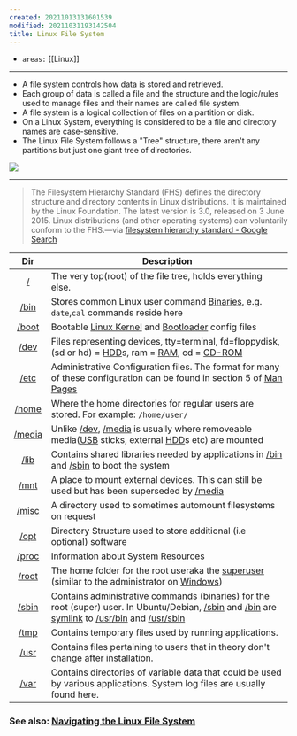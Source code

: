 ```yaml
---
created: 20211013131601539
modified: 20211031193142504
title: Linux File System
---
```


- `areas:` [[Linux]]

---

- A file system controls how data is stored and retrieved.
- Each group of data is called a file and the structure and the logic/rules used to manage files and their names are called file system.
- A file system is a logical collection of files on a partition or disk.
- On a Linux System, everything is considered to be a file and directory names are case-sensitive.
- The Linux File System follows a "Tree" structure, there aren't any partitions but just one giant tree of directories.

![](https://raw.githubusercontent.com/zubayrrr/twiki/main/bin/image.3ctr3rpzyao.png)

---

> The Filesystem Hierarchy Standard (FHS) defines the directory structure and directory contents in Linux distributions. It is maintained by the Linux Foundation. The latest version is 3.0, released on 3 June 2015. Linux distributions (and other operating systems) can voluntarily conform to the FHS.—via [filesystem hierarchy standard - Google Search](https://www.google.com/search?q=filesystem+hierarchy+standard&oq=filesystem+hi&aqs=chrome.1.69i57j0i512l5j0i22i30l4.8503j0j1&sourceid=chrome&ie=UTF-8)

<table>
<thead>
<tr class="header">
<th style="text-align: center;">Dir</th>
<th>Description</th>
</tr>
</thead>
<tbody>
<tr class="odd">
<td style="text-align: center;"><a href="#%2F" class="tc-tiddlylink tc-tiddlylink-missing">/</a></td>
<td>The very top(root) of the file tree, holds everything else.</td>
</tr>
<tr class="even">
<td style="text-align: center;"><a href="#%2Fbin" class="tc-tiddlylink tc-tiddlylink-missing">/bin</a></td>
<td>Stores common Linux user command <a href="#Binaries" class="tc-tiddlylink tc-tiddlylink-missing">Binaries</a>, e.g. <code>date</code>,<code>cal</code> commands reside here</td>
</tr>
<tr class="odd">
<td style="text-align: center;"><a href="#%2Fboot" class="tc-tiddlylink tc-tiddlylink-missing">/boot</a></td>
<td>Bootable <a href="#Linux%20Kernel" class="tc-tiddlylink tc-tiddlylink-missing">Linux Kernel</a> and <a href="#Bootloader" class="tc-tiddlylink tc-tiddlylink-missing">Bootloader</a> config files</td>
</tr>
<tr class="even">
<td style="text-align: center;"><a href="#%2Fdev" class="tc-tiddlylink tc-tiddlylink-missing">/dev</a></td>
<td>Files representing devices, tty=terminal, fd=floppydisk, (sd or hd) = <a href="#HDD" class="tc-tiddlylink tc-tiddlylink-resolves">HDD</a>s, ram = <a href="#RAM" class="tc-tiddlylink tc-tiddlylink-resolves">RAM</a>, cd = <a href="#CD-ROM" class="tc-tiddlylink tc-tiddlylink-missing">CD-ROM</a></td>
</tr>
<tr class="odd">
<td style="text-align: center;"><a href="#%2Fetc" class="tc-tiddlylink tc-tiddlylink-missing">/etc</a></td>
<td>Administrative Configuration files. The format for many of these configuration can be found in section 5 of <a href="#Man%20Pages" class="tc-tiddlylink tc-tiddlylink-resolves">Man Pages</a></td>
</tr>
<tr class="even">
<td style="text-align: center;"><a href="#%2Fhome" class="tc-tiddlylink tc-tiddlylink-missing">/home</a></td>
<td>Where the home directories for regular users are stored. For example: <code>/home/user/</code></td>
</tr>
<tr class="odd">
<td style="text-align: center;"><a href="#%2Fmedia" class="tc-tiddlylink tc-tiddlylink-missing">/media</a></td>
<td>Unlike <a href="#%2Fdev" class="tc-tiddlylink tc-tiddlylink-missing">/dev</a>, <a href="#%2Fmedia" class="tc-tiddlylink tc-tiddlylink-missing">/media</a> is usually where removeable media(<a href="#USB" class="tc-tiddlylink tc-tiddlylink-resolves">USB</a> sticks, external <a href="#HDD" class="tc-tiddlylink tc-tiddlylink-resolves">HDD</a>s etc) are mounted</td>
</tr>
<tr class="even">
<td style="text-align: center;"><a href="#%2Flib" class="tc-tiddlylink tc-tiddlylink-missing">/lib</a></td>
<td>Contains shared libraries needed by applications in <a href="#%2Fbin" class="tc-tiddlylink tc-tiddlylink-missing">/bin</a> and <a href="#%2Fsbin" class="tc-tiddlylink tc-tiddlylink-missing">/sbin</a> to boot the system</td>
</tr>
<tr class="odd">
<td style="text-align: center;"><a href="#%2Fmnt" class="tc-tiddlylink tc-tiddlylink-missing">/mnt</a></td>
<td>A place to mount external devices. This can still be used but has been superseded by <a href="#%2Fmedia" class="tc-tiddlylink tc-tiddlylink-missing">/media</a></td>
</tr>
<tr class="even">
<td style="text-align: center;"><a href="#%2Fmisc" class="tc-tiddlylink tc-tiddlylink-missing">/misc</a></td>
<td>A directory used to sometimes automount filesystems on request</td>
</tr>
<tr class="odd">
<td style="text-align: center;"><a href="#%2Fopt" class="tc-tiddlylink tc-tiddlylink-missing">/opt</a></td>
<td>Directory Structure used to store additional (i.e optional) software</td>
</tr>
<tr class="even">
<td style="text-align: center;"><a href="#%2Fproc" class="tc-tiddlylink tc-tiddlylink-missing">/proc</a></td>
<td>Information about System Resources</td>
</tr>
<tr class="odd">
<td style="text-align: center;"><a href="#%2Froot" class="tc-tiddlylink tc-tiddlylink-missing">/root</a></td>
<td>The home folder for the root useraka the <a href="#superuser" class="tc-tiddlylink tc-tiddlylink-missing">superuser</a> (similar to the administrator on <a href="#Windows" class="tc-tiddlylink tc-tiddlylink-missing">Windows</a>)</td>
</tr>
<tr class="even">
<td style="text-align: center;"><a href="#%2Fsbin" class="tc-tiddlylink tc-tiddlylink-missing">/sbin</a></td>
<td>Contains administrative commands (binaries) for the root (super) user. In Ubuntu/Debian, <a href="#%2Fsbin" class="tc-tiddlylink tc-tiddlylink-missing">/sbin</a> and <a href="#%2Fbin" class="tc-tiddlylink tc-tiddlylink-missing">/bin</a> are <a href="#symlink" class="tc-tiddlylink tc-tiddlylink-resolves">symlink</a> to <a href="#%2Fusr" class="tc-tiddlylink tc-tiddlylink-missing">/usr</a><a href="#%2Fbin" class="tc-tiddlylink tc-tiddlylink-missing">/bin</a> and <a href="#%2Fusr" class="tc-tiddlylink tc-tiddlylink-missing">/usr</a><a href="#%2Fsbin" class="tc-tiddlylink tc-tiddlylink-missing">/sbin</a></td>
</tr>
<tr class="odd">
<td style="text-align: center;"><a href="#%2Ftmp" class="tc-tiddlylink tc-tiddlylink-missing">/tmp</a></td>
<td>Contains temporary files used by running applications.</td>
</tr>
<tr class="even">
<td style="text-align: center;"><a href="#%2Fusr" class="tc-tiddlylink tc-tiddlylink-missing">/usr</a></td>
<td>Contains files pertaining to users that in theory don't change after installation.</td>
</tr>
<tr class="odd">
<td style="text-align: center;"><a href="#%2Fvar" class="tc-tiddlylink tc-tiddlylink-missing">/var</a></td>
<td>Contains directories of variable data that could be used by various applications. System log files are usually found here.</td>
</tr>
</tbody>
</table>

### See also: [Navigating the Linux File System](#Navigating%20the%20Linux%20File%20System)
